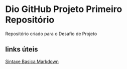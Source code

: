# Dio GitHub Projeto Primeiro Repositório
Repositório criado para o Desafio de Projeto

## links úteis 
[Sintaxe Basica Markdown](https://www.markdownguide.org/basic-syntax/) 
